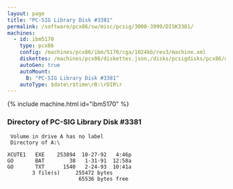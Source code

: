 ```yaml
---
layout: page
title: "PC-SIG Library Disk #3381"
permalink: /software/pcx86/sw/misc/pcsig/3000-3999/DISK3381/
machines:
  - id: ibm5170
    type: pcx86
    config: /machines/pcx86/ibm/5170/cga/1024kb/rev3/machine.xml
    diskettes: /machines/pcx86/diskettes.json,/disks/pcsigdisks/pcx86/diskettes.json
    autoGen: true
    autoMount:
      B: "PC-SIG Library Disk #3381"
    autoType: $date\r$time\rB:\rDIR\r
---
```


{% include machine.html id="ibm5170" %}

### Directory of PC-SIG Library Disk #3381

     Volume in drive A has no label
     Directory of A:\

    XCUTE1   EXE    253894  10-27-92   4:46p
    GO       BAT        38   1-31-91  12:58a
    GO       TXT      1540   2-24-93  10:41a
            3 file(s)     255472 bytes
                           65536 bytes free
